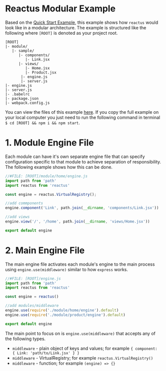 # Reactus Modular Example

Based on the [Quick Start Example](https://github.com/Openovate/reactus/tree/master/examples/quick-start-example),
this example shows how `reactus` would look like in a modular architecture. The
example is structured like the following where `[ROOT]` is denoted as your
project root.

```
[ROOT]
|- module/
   |- sample/
      |- components/
         |- Link.jsx
      |- views/
         |- Home.jsx
         |- Product.jsx
       |- engine.js
       |- server.js
|- engine.js
|- server.js
|- .babelrc
|- package.json
|- webpack.config.js
```

You can view the files of this example
[here](https://github.com/Openovate/reactus/tree/master/examples/modular-example).
If you copy the full example on your local computer you just need to run the
following command in terminal `$ cd [ROOT] && npm i && npm start`.

# 1. Module Engine File

Each module can have it's own separate engine file that can specify
configuration specific to that module to achieve separation of responsibility.
The following example shows how this can be done.

```js
//#FILE: [ROOT]/module/home/engine.js
import path from 'path'
import reactus from 'reactus'

const engine = reactus.VirtualRegistry();

//add commponents
engine.component('Link', path.join(__dirname, 'components/Link.jsx'))

//add views
engine.view('/', '/home', path.join(__dirname, 'views/Home.jsx'))

export default engine
```

# 2. Main Engine File

The main engine file activates each module's engine to the main process using
`engine.use(middleware)` similar to how `express` works.

```js
//#FILE: [ROOT]/engine.js
import path from 'path'
import reactus from 'reactus'

const engine = reactus()

//add modules/middleware
engine.use(require('./module/home/engine').default)
engine.use(require('./module/product/engine').default)

export default engine
```

The main point to focus on is `engine.use(middleware)` that accepts any of the
following types.

 - `middleware` - plain object of keys and values; for example
 `{ component: { Link: 'path/to/Link.jsx' } }`
 - `middleware` - VirtualRegistry; for example `reactus.VirtualRegistry()`
 - `middleware` - function; for example `(engine) => {}`
